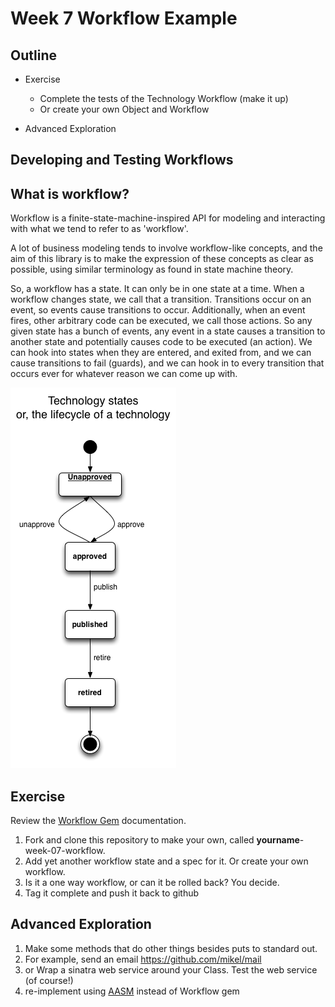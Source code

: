 # Week 7 Workflow Example

## Outline

* Exercise
  * Complete the tests of the Technology Workflow (make it up)
  * Or create your own Object and Workflow
  
* Advanced Exploration
 

## Developing and Testing Workflows 

What is workflow?
-----------------

Workflow is a finite-state-machine-inspired API for modeling and
interacting with what we tend to refer to as 'workflow'.

A lot of business modeling tends to involve workflow-like concepts, and
the aim of this library is to make the expression of these concepts as
clear as possible, using similar terminology as found in state machine
theory.

So, a workflow has a state. It can only be in one state at a time. When
a workflow changes state, we call that a transition. Transitions occur
on an event, so events cause transitions to occur. Additionally, when an
event fires, other arbitrary code can be executed, we call those actions.
So any given state has a bunch of events, any event in a state causes a
transition to another state and potentially causes code to be executed
(an action). We can hook into states when they are entered, and exited
from, and we can cause transitions to fail (guards), and we can hook in
to every transition that occurs ever for whatever reason we can come up
with.

<img src="http://github.com/UWE-Ruby/week-07-workflow/raw/master/technology-activity.png" />


## Exercise

Review the [Workflow Gem](https://github.com/geekq/workflow) documentation.

1. Fork and clone this repository to make your own, called **yourname**-week-07-workflow.
1. Add yet another workflow state and a spec for it. Or create your own workflow.
1. Is it a one way workflow, or can it be rolled back? You decide.
1. Tag it complete and push it back to github

## Advanced Exploration

1. Make some methods that do other things besides puts to standard out.
1. For example, send an email https://github.com/mikel/mail
1. or Wrap a sinatra web service around your Class. Test the web service (of course!)
1. re-implement using [AASM](https://www.ruby-toolbox.com/projects/aasm) instead of Workflow gem


